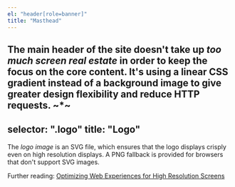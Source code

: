 ```yaml
---
el: "header[role=banner]"
title: "Masthead"
---
```

The main header of the site doesn't take up *too much screen real estate* in order to keep the focus on the core content.
It's using a linear CSS gradient instead of a background image to give greater design flexibility and reduce HTTP requests.
~*~
---
selector: ".logo"
title: "Logo"
---
The _logo image_ is an SVG file, which ensures that the logo displays crisply even on high resolution displays.
A PNG fallback is provided for browsers that don't support SVG images.

Further reading: [Optimizing Web Experiences for High Resolution Screens](http://bradfrostweb.com/blog/mobile/hi-res-optimization/)
